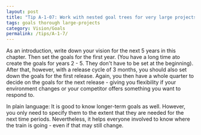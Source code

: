 ```yaml
---
layout: post
title: "Tip A-1-07: Work with nested goal trees for very large projects."
tags: goals thorough large-projects
category: Vision/Goals
permalink: /tips/A-1-7/
---
```

As an introduction, write down your vision for the next 5 years in this chapter. Then set the goals for the first year. (You have a long time ato create the goals for years 2 - 5. They don't have to be set at the beginning). After that, however, with a release cycle of 3 months, you should also set down the goals for the first release. Again, you then have a whole quarter to decide on the goals for the next release - giving you flexibility if your environment changes or your competitor offers something you want to respond to.

In plain language: It is good to know longer-term goals as well. However, you only need to specify them to the extent that they are needed for the next time periods. Nevertheless, it helps everyone involved to know where the train is going - even if that may still change.
